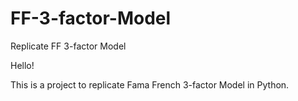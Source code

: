 # FF-3-factor-Model
Replicate FF 3-factor Model

Hello!

This is a project to replicate Fama French 3-factor Model in Python.
